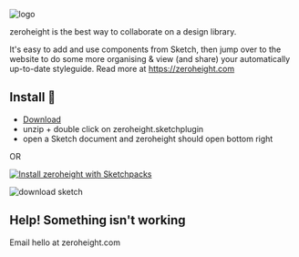 ![logo](https://zeroheight.com/images/zhapp/full-logo-350.png)

zeroheight is the best way to collaborate on a design library. 

It's easy to add and use components from Sketch, then jump over to the website to do some more organising & view (and share) your automatically up-to-date styleguide. Read more at https://zeroheight.com

## Install 💾
* [Download](https://github.com/zeroheight/zeroheight-sketch-plugin/releases/download/1.4/zeroheight_sketchplugin.zip)
* unzip + double click on zeroheight.sketchplugin
* open a Sketch document and zeroheight should open bottom right

OR

[![Install zeroheight with Sketchpacks](http://sketchpacks-com.s3.amazonaws.com/assets/badges/sketchpacks-badge-install.png "Install zeroheight with Sketchpacks")](https://sketchpacks.com/zeroheight/zeroheight-sketch-plugin/install)

![download sketch](https://zeroheight.com/images/zhapp/onboarding/download_sketch.png)

## Help! Something isn't working

Email hello at zeroheight.com
